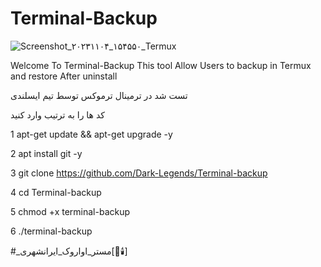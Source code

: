 # Terminal-Backup

![Screenshot_۲۰۲۳۱۱۰۴_۱۵۴۵۵۰_Termux](https://github.com/MRAvarvokiranshare/Terminal-Backup/assets/146922434/1eded5cb-3f16-4283-a966-a82d4111f0ad)




Welcome To Terminal-Backup This tool Allow Users to backup in Termux and restore After uninstall

تست شد در ترمینال ترموکس توسط تیم ایسلندی 

کد ها را به ترتیب وارد کنید 

1 apt-get update && apt-get upgrade -y

2 apt install git -y

3 git clone https://github.com/Dark-Legends/Terminal-backup

4 cd Terminal-backup

5 chmod +x terminal-backup

6 ./terminal-backup

#_مستر_اواروک_ایرانشهری[🖤🕯️]
